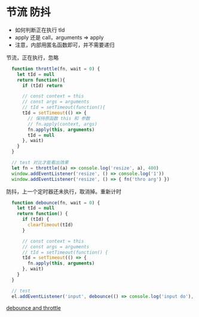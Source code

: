 # 节流 防抖

- 如何判断正在执行 tId
- apply 还是 call，arguments => apply
- 注意，内部用匿名函数即可，并不需要递归

节流，正在执行，忽略
```js
  function throttle(fn, wait = 0) {
    let tId = null
    return function(){
      if (tId) return

      // const context = this
      // const args = arguments
      // tId = setTimeout(function(){
      tId = setTimeout(() => {
        // 保持原函数 this 和 参数
        // fn.apply(context, args)
        fn.apply(this, arguments)
        tId = null
      }, wait)
    }
  }

  // test 对比才能看出效果
  let fn = throttle((a) => console.log('resize', a), 400)
  window.addEventListener('resize', () => console.log('1'))
  window.addEventListener('resize', () => { fn('thro arg') })
```

防抖，上一个定时器还未执行，取消掉。重新计时
```js
  function debounce(fn, wait = 0) {
    let tId = null
    return function() {
      if (tId) {
        clearTimeout(tId)
      }

      // const context = this
      // const args = arguments
      // tId = setTimeout(function() {
      tId = setTimeout(() => {
        fn.apply(this, arguments)
      }, wait)
    }
  }

  // test
  el.addEventListener('input', debounce(() => console.log('input do'), 400))
```
[debounce and throttle](https://codepen.io/cyio/pen/oNzzJOp?editors=1010)
